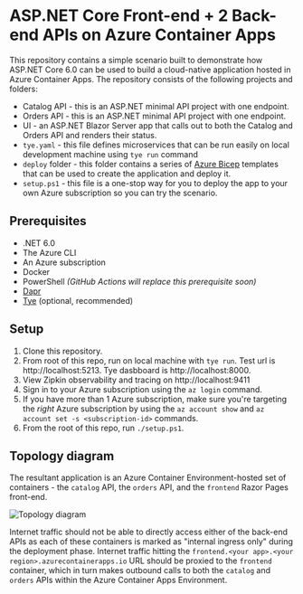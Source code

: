 # ASP.NET Core Front-end + 2 Back-end APIs on Azure Container Apps

This repository contains a simple scenario built to demonstrate how ASP.NET Core 6.0 can be used to build a cloud-native application hosted in Azure Container Apps. The repository consists of the following projects and folders:

* Catalog API - this is an ASP.NET minimal API project with one endpoint. 
* Orders API - this is an ASP.NET minimal API project with one endpoint. 
* UI - an ASP.NET Blazor Server app that calls out to both the Catalog and Orders API and renders their status.
* ```tye.yaml```  - this file defines microservices that can be run easily on local development machine using `tye run` command
* ```deploy``` folder - this folder contains a series of [Azure Bicep](http://aka.ms/bicep) templates that can be used to create the application and deploy it.
* ```setup.ps1``` - this file is a one-stop way for you to deploy the app to your own Azure subscription so you can try the scenario. 

## Prerequisites

* .NET 6.0
* The Azure CLI
* An Azure subscription
* Docker
* PowerShell *(GitHub Actions will replace this prerequisite soon)*
* [Dapr](https://docs.dapr.io/getting-started/install-dapr-cli/)
* [Tye](https://github.com/dotnet/tye/blob/main/docs/getting_started.md) (optional, recommended)

## Setup

1. Clone this repository.
2. From root of this repo, run on local machine with `tye run`.  Test url is http://localhost:5213.  Tye dasbboard is http://localhost:8000.  
3. View Zipkin observability and tracing on http://localhost:9411 
4. Sign in to your Azure subscription using the `az login` command.
5. If you have more than 1 Azure subscription, make sure you're targeting the *right* Azure subscription by using the `az account show` and `az account set -s <subscription-id>` commands.
6. From the root of this repo, run `./setup.ps1`. 

## Topology diagram

The resultant application is an Azure Container Environment-hosted set of containers - the `catalog` API, the `orders` API, and the `frontend` Razor Pages front-end.

![Topology diagram](static/topology.png)

Internet traffic should not be able to directly access either of the back-end APIs as each of these containers is marked as "internal ingress only" during the deployment phase. Internet traffic hitting the `frontend.<your app>.<your region>.azurecontainerapps.io` URL should be proxied to the `frontend` container, which in turn makes outbound calls to both the `catalog` and `orders` APIs within the Azure Container Apps Environment. 